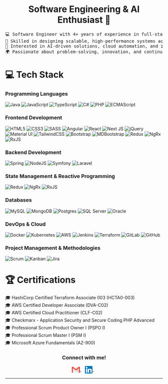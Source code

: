 <h1 align="center">Software Engineering & AI Enthusiast 🤖</h1>

<pre>
💻 Software Engineer with 4+ years of experience in full-stack and cloud development. 
🚀 Skilled in designing scalable, high-performance systems across diverse tech stacks. 
🤖 Interested in AI-driven solutions, cloud automation, and intelligent software design.
🌍 Passionate about problem-solving, innovation, and continuous learning.
</pre>
<h1 id="tech-stack">💻 Tech Stack
<h3>Programming Languages</h3>
<img src="https://img.shields.io/badge/java-%23ED8B00.svg?style=for-the-badge&logo=openjdk&logoColor=white" alt="Java">
<img src="https://img.shields.io/badge/javascript-%23323330.svg?style=for-the-badge&logo=javascript&logoColor=%23F7DF1E" alt="JavaScript">
<img src="https://img.shields.io/badge/typescript-%23007ACC.svg?style=for-the-badge&logo=typescript&logoColor=white" alt="TypeScript">
<img src="https://img.shields.io/badge/c%23-%23239120.svg?style=for-the-badge&logo=csharp&logoColor=white" alt="C#">
<img src="https://img.shields.io/badge/php-%23777BB4.svg?style=for-the-badge&logo=php&logoColor=white" alt="PHP">
<img src="https://img.shields.io/badge/ECMAScript-F7DF1E?style=for-the-badge&logo=javascript&logoColor=black" alt="ECMAScript">

<h3>Frontend Development</h3>
<img src="https://img.shields.io/badge/html5-%23E34F26.svg?style=for-the-badge&logo=html5&logoColor=white" alt="HTML5">
<img src="https://img.shields.io/badge/css3-%231572B6.svg?style=for-the-badge&logo=css3&logoColor=white" alt="CSS3">
<img src="https://img.shields.io/badge/sass-firebrick.svg?style=for-the-badge&logo=sass&logoColor=white" alt="SASS">
<img src="https://img.shields.io/badge/angular-%23DD0031.svg?style=for-the-badge&logo=angular&logoColor=white" alt="Angular">
<img src="https://img.shields.io/badge/react-%2320232a.svg?style=for-the-badge&logo=react&logoColor=%2361DAFB" alt="React">
<img src="https://img.shields.io/badge/Next-black?style=for-the-badge&logo=next.js&logoColor=white" alt="Next JS">
<img src="https://img.shields.io/badge/jquery-%230769AD.svg?style=for-the-badge&logo=jquery&logoColor=white" alt="jQuery">
<img src="https://img.shields.io/badge/Material%20UI-007FFF?style=for-the-badge&logo=mui&logoColor=white" alt="Material UI">
<img src="https://img.shields.io/badge/tailwindcss-%2338B2AC.svg?style=for-the-badge&logo=tailwind-css&logoColor=white" alt="TailwindCSS">
<img src="https://img.shields.io/badge/bootstrap-%23430098.svg?style=for-the-badge&logo=bootstrap&logoColor=white" alt="Bootstrap">
<img src="https://img.shields.io/badge/MDBootstrap-4285F4?style=for-the-badge&logo=bootstrap&logoColor=white" alt="MDBootstrap">
<img src="https://img.shields.io/badge/redux-%23593d88.svg?style=for-the-badge&logo=redux&logoColor=white" alt="Redux">
<img src="https://img.shields.io/badge/ngrx-purple.svg?style=for-the-badge&logo=ngrx&logoColor=white" alt="NgRx">
<img src="https://img.shields.io/badge/rxjs-%23B7178C.svg?style=for-the-badge&logo=reactivex&logoColor=white" alt="RxJS">

<h3>Backend Development</h3>
<img src="https://img.shields.io/badge/spring-%236DB33F.svg?style=for-the-badge&logo=spring&logoColor=white" alt="Spring">
<img src="https://img.shields.io/badge/node.js-6DA55F?style=for-the-badge&logo=node.js&logoColor=white" alt="NodeJS">
<img src="https://img.shields.io/badge/symfony-%23000000.svg?style=for-the-badge&logo=symfony&logoColor=white" alt="Symfony">
<img src="https://img.shields.io/badge/laravel-%23FF2D20.svg?style=for-the-badge&logo=laravel&logoColor=white" alt="Laravel">

<h3>State Management & Reactive Programming</h3>
<img src="https://img.shields.io/badge/redux-%23593d88.svg?style=for-the-badge&logo=redux&logoColor=white" alt="Redux">
<img src="https://img.shields.io/badge/ngrx-purple.svg?style=for-the-badge&logo=ngrx&logoColor=white" alt="NgRx">
<img src="https://img.shields.io/badge/rxjs-%23B7178C.svg?style=for-the-badge&logo=reactivex&logoColor=white" alt="RxJS">

<h3>Databases</h3>
<img src="https://img.shields.io/badge/mysql-%2300f.svg?style=for-the-badge&logo=mysql&logoColor=white" alt="MySQL">
<img src="https://img.shields.io/badge/MongoDB-%234ea94b.svg?style=for-the-badge&logo=mongodb&logoColor=white" alt="MongoDB">
<img src="https://img.shields.io/badge/postgres-%23316192.svg?style=for-the-badge&logo=postgresql&logoColor=white" alt="Postgres">
<img src="https://img.shields.io/badge/Microsoft%20SQL%20Server-CC2927?style=for-the-badge&logo=microsoft%20sql%20server&logoColor=white" alt="SQL Server">
<img src="https://img.shields.io/badge/Oracle-F80000?style=for-the-badge&logo=oracle&logoColor=white" alt="Oracle">

<h3>DevOps & Cloud</h3>
<img src="https://img.shields.io/badge/docker-%230db7ed.svg?style=for-the-badge&logo=docker&logoColor=white" alt="Docker">
<img src="https://img.shields.io/badge/kubernetes-%23326ce5.svg?style=for-the-badge&logo=kubernetes&logoColor=white" alt="Kubernetes">
<img src="https://img.shields.io/badge/AWS-%23FF9900.svg?style=for-the-badge&logo=amazon-aws&logoColor=white" alt="AWS">
<img src="https://img.shields.io/badge/jenkins-%232C5263.svg?style=for-the-badge&logo=jenkins&logoColor=white" alt="Jenkins">
<img src="https://img.shields.io/badge/Terraform-7B42BC?style=for-the-badge&logo=terraform&logoColor=white" alt="Terraform">
<img src="https://img.shields.io/badge/gitlab-%23181717.svg?style=for-the-badge&logo=gitlab&logoColor=white" alt="GitLab">
<img src="https://img.shields.io/badge/github-%23121011.svg?style=for-the-badge&logo=github&logoColor=white" alt="GitHub">

<h3>Project Management & Methodologies</h3>
<img src="https://img.shields.io/badge/Scrum-009FDA?style=for-the-badge&logo=scrumalliance&logoColor=white" alt="Scrum">
<img src="https://img.shields.io/badge/Kanban-4CAF50?style=for-the-badge&logo=trello&logoColor=white" alt="Kanban">
<img src="https://img.shields.io/badge/Jira-0052CC?style=for-the-badge&logo=jira&logoColor=white" alt="Jira">


<h1 id="certifications">🏆 Certifications</h1>
<p>
🎓 HashiCorp Certified Terraform Associate 003 (HCTA0-003)<br>
🎓 AWS Certified Developer Associate (DVA-C02)<br>
🎓 AWS Certified Cloud Practitioner (CLF-C02)<br>
🎓 Checkmarx - Application Security and Secure Coding PHP Advanced<br>
🎓 Professional Scrum Product Owner I (PSPO I)<br>
🎓 Professional Scrum Master I (PSM I)<br>
🎓 Microsoft Azure Fundamentals (AZ-900)
</p>


<div align="center">
  <h3><b>Connect with me!</b></h3>
</div>
<p align="center">
<a href="mailto:fayoumi.youssef@hotmail.com">
  <img align="center" alt="Email me" width="26px" src="https://github.com/SatYu26/SatYu26/blob/master/Assets/Gmail.svg">
</a> &nbsp;&nbsp;
<a href="https://linkedin.com/in/fayoumi-youssef" target="_blank">
  <img align="center" alt="LinkedIn" width="24px" src="https://github.com/SatYu26/SatYu26/blob/master/Assets/Linkedin.svg">
</a> &nbsp;&nbsp;

<hr>
